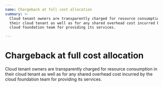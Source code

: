 ```yaml
---
name: Chargeback at full cost allocation
summary: >-
  Cloud tenant owners are transparently charged for resource consumption in
  their cloud tenant as well as for any shared overhead cost incurred by the
  cloud foundation team for providing its services.

---
```


# Chargeback at full cost allocation

Cloud tenant owners are transparently charged for resource consumption in their cloud tenant as well as for any shared overhead cost incurred by the cloud foundation team for providing its services.

